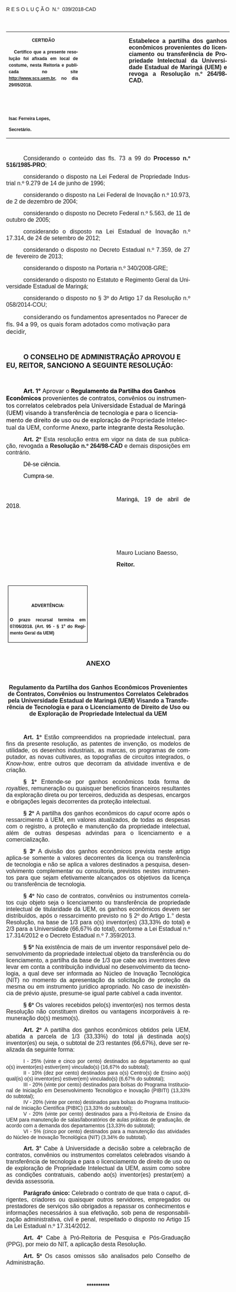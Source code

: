 <body lang=PT-BR link=blue vlink=purple style='tab-interval:35.4pt'>

<div class=WordSection1>

<p class=MsoTitle><span style='font-family:"Arial","sans-serif";mso-bidi-font-family:
"Times New Roman";mso-ansi-language:PT-BR;mso-no-proof:yes'><o:p>&nbsp;</o:p></span></p>

<p class=MsoTitle><span style='font-family:"Arial","sans-serif";mso-bidi-font-family:
"Times New Roman";mso-ansi-language:PT-BR;mso-no-proof:yes'>R E S O L U Ç Ã
O<span style='mso-spacerun:yes'>  </span>N.</span><span style='font-family:
Symbol;mso-ascii-font-family:Arial;mso-hansi-font-family:Arial;mso-ansi-language:
PT-BR;mso-char-type:symbol;mso-symbol-font-family:Symbol;mso-no-proof:yes'><span
style='mso-char-type:symbol;mso-symbol-font-family:Symbol'>°</span></span><span
style='font-family:"Arial","sans-serif";mso-bidi-font-family:"Times New Roman";
mso-ansi-language:PT-BR;mso-no-proof:yes'><span style='mso-spacerun:yes'> 
</span>039/2018-CAD<o:p></o:p></span></p>

<p class=BodyText21><span style='font-size:14.0pt;font-family:"Arial","sans-serif";
mso-bidi-font-family:"Times New Roman";mso-no-proof:yes'><o:p>&nbsp;</o:p></span></p>

<table class=MsoNormalTable border=0 cellspacing=0 cellpadding=0 width=612
 style='width:459.0pt;border-collapse:collapse;mso-padding-alt:0cm 5.4pt 0cm 5.4pt'>
 <tr style='mso-yfti-irow:0;mso-yfti-firstrow:yes;mso-yfti-lastrow:yes'>
  <td width=196 valign=top style='width:147.15pt;padding:0cm 5.4pt 0cm 5.4pt'>
  <p class=MsoNormal align=center style='text-align:center;layout-grid-mode:
  char'><b style='mso-bidi-font-weight:normal'><span style='font-size:9.0pt;
  mso-bidi-font-size:10.0pt;font-family:"Arial","sans-serif";mso-bidi-font-family:
  "Times New Roman";mso-no-proof:yes'>CERTIDÃO<o:p></o:p></span></b></p>
  <p class=MsoNormal style='text-align:justify;line-height:150%'><b
  style='mso-bidi-font-weight:normal'><span style='font-size:9.0pt;line-height:
  150%;font-family:"Arial","sans-serif";mso-bidi-font-family:"Times New Roman";
  mso-no-proof:yes'><span style='mso-spacerun:yes'>   </span>Certifico que a
  presente resolução foi afixada em local de costume, nesta Reitoria e
  publicada no site<span style='color:blue'> </span><a
  href="http://www.scs.uem.br/"><span style='text-decoration:none;text-underline:
  none'>http://www.scs.uem.br</span></a>, no dia</span></b><b style='mso-bidi-font-weight:
  normal'><span style='font-size:9.0pt;mso-bidi-font-size:10.0pt;line-height:
  150%;font-family:"Arial","sans-serif";mso-bidi-font-family:"Times New Roman";
  mso-no-proof:yes'> 29/05/2018.<o:p></o:p></span></b></p>
  <p class=MsoNormal><b style='mso-bidi-font-weight:normal'><span
  style='font-size:9.0pt;mso-bidi-font-size:10.0pt;font-family:"Arial","sans-serif";
  mso-bidi-font-family:"Times New Roman";mso-no-proof:yes'><o:p>&nbsp;</o:p></span></b></p>
  <p class=MsoNormal><b style='mso-bidi-font-weight:normal'><span
  style='font-size:9.0pt;mso-bidi-font-size:10.0pt;font-family:"Arial","sans-serif";
  mso-bidi-font-family:"Times New Roman";mso-no-proof:yes'><o:p>&nbsp;</o:p></span></b></p>
  <p class=MsoNormal><b style='mso-bidi-font-weight:normal'><span
  style='font-size:9.0pt;mso-bidi-font-size:10.0pt;font-family:"Arial","sans-serif";
  mso-bidi-font-family:"Times New Roman";mso-no-proof:yes'>Isac Ferreira Lopes,<o:p></o:p></span></b></p>
  <p class=MsoNormal><b style='mso-bidi-font-weight:normal'><span
  style='font-size:9.0pt;mso-bidi-font-size:10.0pt;font-family:"Arial","sans-serif";
  mso-bidi-font-family:"Times New Roman";mso-no-proof:yes'>Secretário.<o:p></o:p></span></b></p>
  </td>
  <td width=123 valign=top style='width:92.15pt;padding:0cm 5.4pt 0cm 5.4pt'>
  <p class=MsoNormal style='margin-right:-5.4pt'><b><span style='font-size:
  12.0pt;mso-bidi-font-size:10.0pt;font-family:"Arial","sans-serif";mso-bidi-font-family:
  "Times New Roman";mso-no-proof:yes'><o:p>&nbsp;</o:p></span></b></p>
  </td>
  <td width=293 valign=top style='width:219.7pt;padding:0cm 5.4pt 0cm 5.4pt'>
  <p class=MsoNormal style='text-align:justify'><b style='mso-bidi-font-weight:
  normal'><span style='font-size:12.0pt;font-family:"Arial","sans-serif"'>Estabelece
  a partilha dos ganhos econômicos provenientes do licenciamento ou
  transferência de Propriedade Intelectual da Universidade Estadual de Maringá
  (UEM) e <span style='mso-no-proof:yes'>revoga a Resolução n.º 264/98-CAD</span>.</span></b><b><span
  style='font-size:12.0pt;font-family:"Arial","sans-serif";mso-bidi-font-family:
  "Times New Roman";mso-no-proof:yes'><o:p></o:p></span></b></p>
  </td>
 </tr>
</table>

<p class=BodyText21><span style='mso-bidi-font-size:12.0pt;font-family:"Arial","sans-serif";
mso-bidi-font-family:"Times New Roman";mso-no-proof:yes'><o:p>&nbsp;</o:p></span></p>

<p class=MsoNormal style='margin-bottom:2.0pt;text-align:justify;text-indent:
35.45pt'><span style='font-size:12.0pt;mso-bidi-font-size:10.0pt;font-family:
"Arial","sans-serif";mso-bidi-font-family:"Times New Roman"'>Considerando o conteúdo
das fls. 73 a 99 do <b style='mso-bidi-font-weight:normal'>Processo n.º 516/1985-PRO</b>;<o:p></o:p></span></p>

<p class=MsoNormal style='text-align:justify;text-indent:35.45pt'><span
class=GramE><span style='font-size:12.0pt;font-family:"Arial","sans-serif"'>considerando</span></span><span
style='font-size:12.0pt;font-family:"Arial","sans-serif"'> o disposto na Lei
Federal de Propriedade Industrial n.º 9.279 de 14 de junho de 1996;<o:p></o:p></span></p>

<p class=MsoNormal style='text-align:justify;text-indent:35.45pt'><span
class=GramE><span style='font-size:12.0pt;font-family:"Arial","sans-serif"'>considerando</span></span><span
style='font-size:12.0pt;font-family:"Arial","sans-serif"'> o disposto na Lei
Federal de Inovação n.º 10.973, de 2 de dezembro de 2004;<o:p></o:p></span></p>

<p class=MsoNormal style='text-align:justify;text-indent:35.45pt'><span
class=GramE><span style='font-size:12.0pt;font-family:"Arial","sans-serif"'>considerando</span></span><span
style='font-size:12.0pt;font-family:"Arial","sans-serif"'> o disposto no Decreto
Federal n.º 5.563, de 11 de outubro de 2005;<o:p></o:p></span></p>

<p class=MsoNormal style='text-align:justify;text-indent:35.45pt'><span
class=GramE><span style='font-size:12.0pt;font-family:"Arial","sans-serif"'>considerando</span></span><span
style='font-size:12.0pt;font-family:"Arial","sans-serif"'> o disposto na Lei
Estadual de Inovação n.º 17.314, de 24 de setembro de 2012;<o:p></o:p></span></p>

<p class=MsoNormal style='text-align:justify;text-indent:35.45pt'><span
class=GramE><span style='font-size:12.0pt;font-family:"Arial","sans-serif"'>considerando</span></span><span
style='font-size:12.0pt;font-family:"Arial","sans-serif"'> o disposto no
Decreto Estadual n.º 7.359, de 27 de<span style='mso-spacerun:yes'> 
</span>fevereiro de 2013; <o:p></o:p></span></p>

<p class=MsoNormal style='text-align:justify;text-indent:35.45pt'><span
class=GramE><span style='font-size:12.0pt;font-family:"Arial","sans-serif"'>considerando</span></span><span
style='font-size:12.0pt;font-family:"Arial","sans-serif"'> o disposto na Portaria
n.º 340/2008-GRE;<o:p></o:p></span></p>

<p class=MsoNormal style='text-align:justify;text-indent:35.45pt'><span
class=GramE><span style='font-size:12.0pt;font-family:"Arial","sans-serif"'>considerando</span></span><span
style='font-size:12.0pt;font-family:"Arial","sans-serif"'> o disposto no Estatuto
e Regimento Geral da Universidade Estadual de Maringá;<o:p></o:p></span></p>

<p class=MsoNormal style='text-align:justify;text-indent:35.45pt'><span
class=GramE><span style='font-size:12.0pt;font-family:"Arial","sans-serif"'>considerando</span></span><span
style='font-size:12.0pt;font-family:"Arial","sans-serif"'> o disposto no § 3º
do Artigo 17 da Resolução n.º 058/2014-COU;<o:p></o:p></span></p>

<p class=MsoBodyTextIndent style='margin-bottom:1.0pt;text-indent:35.45pt'><span
style='font-size:12.0pt;mso-no-proof:yes'>considerando os fundamentos
apresentados no Parecer de fls. 94 a 99, os quais foram adotados como motivação
para decidir,<o:p></o:p></span></p>

<p class=MsoBodyTextIndent style='text-indent:35.45pt'><span style='font-size:
12.0pt;mso-no-proof:yes'><o:p>&nbsp;</o:p></span></p>

<p class=MsoBodyTextIndent style='text-indent:35.45pt'><b style='mso-bidi-font-weight:
normal'><span style='font-size:14.0pt;mso-no-proof:yes'>O CONSELHO DE
ADMINISTRAÇÃO APROVOU E EU, REITOR, SANCIONO A SEGUINTE RESOLUÇÃO:<o:p></o:p></span></b></p>

<p class=MsoBodyTextIndent style='text-indent:35.45pt'><span style='font-size:
12.0pt;mso-no-proof:yes'><o:p>&nbsp;</o:p></span></p>

<p class=MsoBodyTextIndent style='text-indent:35.45pt'><b style='mso-bidi-font-weight:
normal'><span style='font-size:12.0pt;color:black'>Art. 1°</span></b><span
style='font-size:12.0pt;color:black'> Aprovar o <b style='mso-bidi-font-weight:
normal'>Regulamento da Partilha dos Ganhos Econômicos</b> provenientes de
contratos, convênios ou instrumentos correlatos celebrados pela Universidade
Estadual de Maringá (UEM) visando à transferência de tecnologia e para o
licenciamento de direito de uso ou de exploração de </span><span
style='font-size:12.0pt'>Propriedade Intelectual da UEM, conforme <span
style='color:black'>Anexo, parte integrante desta Resolução.<o:p></o:p></span></span></p>

<p class=MsoNormal style='text-align:justify;text-indent:35.45pt'><b><span
style='font-size:12.0pt;font-family:"Arial","sans-serif";mso-no-proof:yes'>Art.
2º</span></b><span style='font-size:12.0pt;font-family:"Arial","sans-serif";
mso-no-proof:yes'> Esta resolução entra em vigor na data de sua publicação,
revogada a <b style='mso-bidi-font-weight:normal'>Resolução n.º 264/98-CAD</b>
e demais disposições em contrário.<o:p></o:p></span></p>

<p class=MsoNormal style='text-align:justify;text-indent:35.45pt'><span
style='font-size:12.0pt;font-family:"Arial","sans-serif";color:black;
mso-no-proof:yes'>Dê-se ciência.<o:p></o:p></span></p>

<p class=MsoNormal style='text-align:justify;text-indent:35.45pt'><span
style='font-size:12.0pt;font-family:"Arial","sans-serif";color:black;
mso-no-proof:yes'>Cumpra-se.<o:p></o:p></span></p>

<p class=MsoNormal style='text-align:justify;text-indent:35.45pt'><span
style='font-size:12.0pt;font-family:"Arial","sans-serif";color:black;
mso-no-proof:yes'><o:p>&nbsp;</o:p></span></p>

<p class=MsoNormal style='text-align:justify;text-indent:8.0cm'><span
style='font-size:12.0pt;font-family:"Arial","sans-serif";color:black;
mso-no-proof:yes'>Maringá, 19 de abril de 2018.<o:p></o:p></span></p>

<p class=MsoNormal style='text-align:justify;text-indent:8.0cm'><span
style='font-size:12.0pt;font-family:"Arial","sans-serif";mso-bidi-font-family:
"Times New Roman";mso-no-proof:yes'><o:p>&nbsp;</o:p></span></p>

<p class=MsoNormal style='text-align:justify;text-indent:8.0cm'><span
style='font-size:12.0pt;font-family:"Arial","sans-serif";mso-bidi-font-family:
"Times New Roman";mso-no-proof:yes'><o:p>&nbsp;</o:p></span></p>

<p class=MsoNormal style='text-align:justify;text-indent:8.0cm'><span
style='font-size:12.0pt;font-family:"Arial","sans-serif";mso-bidi-font-family:
"Times New Roman";mso-no-proof:yes'><o:p>&nbsp;</o:p></span></p>

<p class=MsoNormal style='text-align:justify;text-indent:8.0cm'><span
style='font-size:12.0pt;font-family:"Arial","sans-serif";mso-bidi-font-family:
"Times New Roman";mso-no-proof:yes'>Mauro Luciano Baesso,<o:p></o:p></span></p>

<p class=MsoNormal style='text-align:justify;text-indent:8.0cm;tab-stops:8.0cm 276.45pt'><b
style='mso-bidi-font-weight:normal'><span style='font-size:12.0pt;font-family:
"Arial","sans-serif";mso-bidi-font-family:"Times New Roman";mso-no-proof:yes'>Reitor.<o:p></o:p></span></b></p>

<p class=MsoNormal style='text-align:justify;text-indent:8.0cm;tab-stops:8.0cm 276.45pt'><b
style='mso-bidi-font-weight:normal'><span style='font-size:12.0pt;font-family:
"Arial","sans-serif";mso-bidi-font-family:"Times New Roman";mso-no-proof:yes'><o:p>&nbsp;</o:p></span></b></p>

<table class=MsoNormalTable border=1 cellspacing=0 cellpadding=0
 style='margin-left:3.5pt;border-collapse:collapse;border:none;mso-border-alt:
 solid windowtext .5pt;mso-padding-alt:0cm 3.5pt 0cm 3.5pt;mso-border-insideh:
 .5pt solid windowtext;mso-border-insidev:.5pt solid windowtext'>
 <tr style='mso-yfti-irow:0;mso-yfti-firstrow:yes;mso-yfti-lastrow:yes'>
  <td width=207 valign=top style='width:155.6pt;border:solid windowtext 1.0pt;
  mso-border-alt:solid windowtext .5pt;padding:0cm 3.5pt 0cm 3.5pt'>
  <h1 align=center style='text-align:center;line-height:150%'><span
  style='font-size:9.0pt;mso-bidi-font-size:10.0pt;line-height:150%;mso-bidi-font-family:
  Arial;mso-ansi-language:PT-BR;mso-fareast-language:PT-BR;mso-no-proof:yes'>ADVERTÊNCIA:<o:p></o:p></span></h1>
  <p class=MsoNormal style='text-align:justify;line-height:150%'><b
  style='mso-bidi-font-weight:normal'><span style='font-size:9.0pt;mso-bidi-font-size:
  10.0pt;line-height:150%;font-family:"Arial","sans-serif";mso-bidi-font-family:
  "Times New Roman";mso-no-proof:yes'>O prazo recursal termina em 07/06/2018.
  (Art. 95 - § 1º do Regimento Geral da UEM)</span></b><span style='font-size:
  9.0pt;mso-bidi-font-size:10.0pt;line-height:150%;font-family:"Arial","sans-serif";
  mso-bidi-font-family:"Times New Roman";mso-no-proof:yes'><o:p></o:p></span></p>
  </td>
 </tr>
</table>

<p align=right style='margin:0cm;margin-bottom:.0001pt;text-align:right;
text-indent:35.45pt'><span style='mso-bidi-font-size:12.0pt;font-family:"Arial","sans-serif";
mso-no-proof:yes'><o:p>&nbsp;</o:p></span></p>

<p class=MsoNormal align=center style='text-align:center'><b style='mso-bidi-font-weight:
normal'><span style='font-size:14.0pt;font-family:"Arial","sans-serif"'>ANEXO<o:p></o:p></span></b></p>

<p class=MsoNormal align=center style='text-align:center'><b style='mso-bidi-font-weight:
normal'><span style='font-size:12.0pt;font-family:"Arial","sans-serif"'><o:p>&nbsp;</o:p></span></b></p>

<p class=MsoNormal align=center style='text-align:center'><b style='mso-bidi-font-weight:
normal'><span style='font-size:12.0pt;font-family:"Arial","sans-serif";
text-transform:uppercase'>R</span></b><b style='mso-bidi-font-weight:normal'><span
style='font-size:12.0pt;font-family:"Arial","sans-serif"'>egulamento<span
style='text-transform:uppercase'> </span>da<span style='text-transform:uppercase'>
p</span>artilha<span style='text-transform:uppercase'> </span>dos<span
style='text-transform:uppercase'> g</span>anhos<span style='text-transform:
uppercase'> e</span>conômicos<span style='text-transform:uppercase'> p</span>rovenientes<span
style='text-transform:uppercase'> </span>de <span style='text-transform:uppercase'>c</span>ontratos<span
style='text-transform:uppercase'>, c</span>onvênios ou<span style='text-transform:
uppercase'> i</span>nstrumentos<span style='text-transform:uppercase'> c</span>orrelatos<span
style='text-transform:uppercase'> c</span>elebrados<span style='text-transform:
uppercase'> </span>pela<span style='text-transform:uppercase'> U</span>niversidade<span
style='text-transform:uppercase'> E</span>stadual<span style='text-transform:
uppercase'> </span>de <span style='text-transform:uppercase'>M</span>aringá<span
style='text-transform:uppercase'> (UEM) v</span>isando<span style='text-transform:
uppercase'> </span>a<span style='text-transform:uppercase'> t</span>ransferência<span
style='text-transform:uppercase'> </span>de<span style='text-transform:uppercase'>
t</span>ecnologia<span style='text-transform:uppercase'> </span>e para o <span
style='text-transform:uppercase'>l</span>icenciamento<span style='text-transform:
uppercase'> </span>de <span style='text-transform:uppercase'>d</span>ireito<span
style='text-transform:uppercase'> </span>de <span style='text-transform:uppercase'>u</span>so<span
style='text-transform:uppercase'> </span>ou de <span style='text-transform:
uppercase'>e</span>xploração<span style='text-transform:uppercase'> </span>de <span
style='text-transform:uppercase'>P</span>ropriedade<span style='text-transform:
uppercase'> I</span>ntelectual<span style='text-transform:uppercase'> </span>da
<span class=GramE><span style='text-transform:uppercase'>UEM</span></span><span
style='text-transform:uppercase'><o:p></o:p></span></span></b></p>

<p class=MsoNormal style='text-align:justify'><b><span style='font-size:12.0pt;
font-family:"Arial","sans-serif"'><o:p>&nbsp;</o:p></span></b></p>

<p class=MsoNormal style='text-align:justify;text-indent:35.45pt'><b><span
style='font-size:12.0pt;font-family:"Arial","sans-serif"'>Art. 1º</span></b><span
style='font-size:12.0pt;font-family:"Arial","sans-serif"'> Estão compreendidos
na propriedade intelectual, para fins <span class=GramE>da presente</span>
resolução, as patentes de invenção, os modelos de utilidade, os desenhos
industriais, as marcas, os programas de computador, as novas cultivares, as
topografias de circuitos integrados, o <i style='mso-bidi-font-style:normal'>Know-how</i>,
entre outros que decorram da atividade inventiva e de criação.<span
style='text-transform:uppercase'><o:p></o:p></span></span></p>

<p class=MsoNormal style='text-align:justify;text-indent:35.45pt'><b
style='mso-bidi-font-weight:normal'><span style='font-size:12.0pt;font-family:
"Arial","sans-serif"'>§ 1º</span></b><span style='font-size:12.0pt;font-family:
"Arial","sans-serif"'> Entende-se por ganhos econômicos toda forma de <i
style='mso-bidi-font-style:normal'>royalties</i>, remuneração ou quaisquer
benefícios financeiros resultantes da exploração direta ou por terceiros,
deduzida as despesas, encargos e obrigações legais decorrentes da proteção
intelectual.<o:p></o:p></span></p>

<p class=MsoNormal style='text-align:justify;text-indent:35.45pt'><b
style='mso-bidi-font-weight:normal'><span style='font-size:12.0pt;font-family:
"Arial","sans-serif"'>§ 2º </span></b><span style='font-size:12.0pt;font-family:
"Arial","sans-serif"'>A partilha dos ganhos econômicos do <i style='mso-bidi-font-style:
normal'>caput</i> ocorre após o ressarcimento à UEM, em valores atualizados, de
todas as despesas com o registro, a proteção e manutenção da propriedade
intelectual, além de outras despesas advindas para o licenciamento e a
comercialização.<b style='mso-bidi-font-weight:normal'><o:p></o:p></b></span></p>

<p class=MsoNormal style='text-align:justify;text-indent:35.45pt'><b
style='mso-bidi-font-weight:normal'><span style='font-size:12.0pt;font-family:
"Arial","sans-serif"'>§ 3º </span></b><span style='font-size:12.0pt;font-family:
"Arial","sans-serif"'>A divisão dos ganhos econômicos prevista neste artigo
aplica-se somente a valores decorrentes da licença ou transferência de
tecnologia e não se aplica a valores destinados a pesquisa, desenvolvimento
complementar ou consultoria, previstos nestes instrumentos para que sejam
efetivamente alcançados os objetivos da licença ou transferência de tecnologia.<o:p></o:p></span></p>

<p class=MsoNormal style='text-align:justify;text-indent:35.45pt'><b
style='mso-bidi-font-weight:normal'><span style='font-size:12.0pt;font-family:
"Arial","sans-serif"'>§ 4º</span></b><span style='font-size:12.0pt;font-family:
"Arial","sans-serif"'> <span class=apple-converted-space>No caso de contratos,
convênios ou instrumentos correlatos cujo objeto seja o licenciamento ou
transferência de propriedade intelectual de titularidade da UEM, os ganhos
econômicos<span style='color:red'> </span>devem ser<span style='color:red'> </span>distribuídos,
após o ressarcimento previsto no </span>§ 2º do Artigo <span class=GramE>1</span>.°
desta Resolução,<span class=apple-converted-space> na base de 1/3 para o(s)
inventor(es) (33,33% do total) e 2/3 para a Universidade (66,67% do total),
conforme a Lei Estadual n.º 17.314/2012 e o Decreto Estadual n.º 7.359/2013.</span><span
style='text-transform:uppercase'><o:p></o:p></span></span></p>

<p class=MsoNormal style='text-align:justify;text-indent:35.45pt'><b
style='mso-bidi-font-weight:normal'><span style='font-size:12.0pt;font-family:
"Arial","sans-serif"'>§ 5º </span></b><span style='font-size:12.0pt;font-family:
"Arial","sans-serif"'>Na existência de mais de um inventor responsável pelo
desenvolvimento da propriedade intelectual objeto da transferência ou do licenciamento,
a partilha da base de 1/3 que cabe aos inventores deve levar em conta a
contribuição individual no desenvolvimento da tecnologia, a qual deve ser
informada ao Núcleo de Inovação Tecnológica (NIT) no momento da apresentação da
solicitação de proteção da mesma ou em instrumento jurídico apropriado. No caso
de inexistência de prévio ajuste, presume-se igual parte cabível a cada
inventor.<o:p></o:p></span></p>

<p class=MsoNormal style='text-align:justify;text-indent:35.45pt'><b
style='mso-bidi-font-weight:normal'><span style='font-size:12.0pt;font-family:
"Arial","sans-serif"'>§ 6º</span></b><span style='font-size:12.0pt;font-family:
"Arial","sans-serif"'> Os valores recebidos pelo(s) <span class=GramE>inventor(</span>es)
nos termos desta Resolução não constituem direitos ou vantagens incorporáveis à
remuneração do(s) mesmo(s).<o:p></o:p></span></p>

<p class=MsoNormal style='text-align:justify;text-indent:35.45pt'><b><span
style='font-size:12.0pt;font-family:"Arial","sans-serif"'>Art. 2º </span></b><span
style='font-size:12.0pt;font-family:"Arial","sans-serif"'>A partilha dos ganhos
econômicos obtidos pela UEM, abatida a parcela de 1/3 (33,33%) do total já
destinada ao(s) <span class=GramE>inventor(</span>es) ou seja, o subtotal de
2/3 restantes (66,67%), deve ser realizada da seguinte forma:<o:p></o:p></span></p>

<p class=recuodecorpodetexto31 style='margin:0cm;margin-bottom:.0001pt;
text-align:justify;text-indent:35.45pt'><span style='font-family:"Arial","sans-serif"'>I
- 25% (vinte e cinco por cento)<i> </i>destinados ao departamento ao qual o(s) <span
class=GramE>inventor(</span>es) estiver(em) vinculado(s) (16,67% do subtotal);<o:p></o:p></span></p>

<p class=recuodecorpodetexto31 style='margin:0cm;margin-bottom:.0001pt;
text-align:justify;text-indent:35.45pt'><span style='font-family:"Arial","sans-serif"'>II
- 10% (dez por cento) destinados para o(s) Centro(s) de Ensino ao(s) <span
class=GramE>qual(</span><span class=SpellE>is</span>) o(s) inventor(es)
estiver(em) vinculado(s) (6,67% do subtotal);<b><span style='mso-no-proof:yes'><o:p></o:p></span></b></span></p>

<p class=recuodecorpodetexto31 style='margin:0cm;margin-bottom:.0001pt;
text-align:justify;text-indent:35.45pt'><span style='font-family:"Arial","sans-serif"'>III
- 20% (vinte por cento)<b style='mso-bidi-font-weight:normal'> </b>destinados
para bolsas do Programa Institucional de Iniciação em Desenvolvimento
Tecnológico e Inovação (PIBITI) (13,33% do subtotal);<o:p></o:p></span></p>

<p class=recuodecorpodetexto31 style='margin:0cm;margin-bottom:.0001pt;
text-align:justify;text-indent:35.45pt'><span style='font-family:"Arial","sans-serif"'>IV
- 20% (vinte por cento)<b style='mso-bidi-font-weight:normal'> </b>destinados
para bolsas do Programa Institucional de Iniciação Científica (PIBIC) (13,33%
do subtotal);<o:p></o:p></span></p>

<p class=recuodecorpodetexto31 style='margin:0cm;margin-bottom:.0001pt;
text-align:justify;text-indent:35.45pt'><span style='font-family:"Arial","sans-serif"'>V
- 20% (vinte por cento) destinados para a <span class=SpellE>Pró-Reitoria</span>
de Ensino da UEM para manutenção de salas/laboratórios de aulas práticas de
graduação, de acordo com a demanda dos departamentos (13,33% do subtotal);<o:p></o:p></span></p>

<p class=recuodecorpodetexto31 style='margin-top:0cm;margin-right:0cm;
margin-bottom:6.0pt;margin-left:0cm;text-align:justify;text-indent:35.45pt'><span
style='font-family:"Arial","sans-serif"'>VI - 5% (cinco por cento)<b
style='mso-bidi-font-weight:normal'> </b>destinados para a manutenção das
atividades do Núcleo de Inovação Tecnológica (NIT) (3,34% do subtotal).<o:p></o:p></span></p>

<p class=MsoNormal style='text-align:justify;text-indent:35.45pt'><b
style='mso-bidi-font-weight:normal'><span style='font-size:12.0pt;font-family:
"Arial","sans-serif"'>Art. 3°</span></b><span style='font-size:12.0pt;
font-family:"Arial","sans-serif"'> Cabe à Universidade a decisão sobre a
celebração de contratos, convênios ou instrumentos correlatos celebrados
visando à transferência de tecnologia e para o licenciamento de direito de uso
ou de exploração de Propriedade Intelectual da UEM, assim como sobre as
condições contratuais, cabendo ao(s) <span class=GramE>inventor(</span>es)
prestar(em) a devida assessoria.<o:p></o:p></span></p>

<p class=MsoNormal style='margin-bottom:6.0pt;text-align:justify;text-indent:
35.45pt'><b style='mso-bidi-font-weight:normal'><span style='font-size:12.0pt;
font-family:"Arial","sans-serif"'>Parágrafo único:</span></b><span
style='font-size:12.0pt;font-family:"Arial","sans-serif"'> Celebrado o contrato
de que trata o <i style='mso-bidi-font-style:normal'>caput</i>, dirigentes,
criadores ou quaisquer outros servidores, empregados ou prestadores de serviços
são obrigados a repassar os conhecimentos e informações necessários à sua
efetivação, <span class=GramE>sob pena</span> de responsabilização
administrativa, civil e penal, respeitado o disposto no Artigo 15 da Lei
Estadual n.º 17.314/2012.<o:p></o:p></span></p>

<p class=MsoNormal style='margin-bottom:6.0pt;text-align:justify;text-indent:
35.45pt'><b style='mso-bidi-font-weight:normal'><span style='font-size:12.0pt;
font-family:"Arial","sans-serif"'>Art. 4º</span></b><span style='font-size:
12.0pt;font-family:"Arial","sans-serif"'> Cabe à <span class=SpellE>Pró-Reitoria</span>
de Pesquisa e Pós-Graduação (PPG), por meio do NIT, a aplicação desta
Resolução.<o:p></o:p></span></p>

<p class=MsoNormal style='text-align:justify;text-indent:35.45pt'><b
style='mso-bidi-font-weight:normal'><span style='font-size:12.0pt;font-family:
"Arial","sans-serif"'>Art. 5º </span></b><span style='font-size:12.0pt;
font-family:"Arial","sans-serif"'>Os casos omissos são analisados pelo Conselho
de Administração. <o:p></o:p></span></p>

<p class=MsoNormal align=center style='text-align:center'><span
style='font-size:12.0pt;font-family:"Arial","sans-serif";mso-no-proof:yes'><o:p>&nbsp;</o:p></span></p>

<p class=MsoNormal align=center style='text-align:center'><b style='mso-bidi-font-weight:
normal'><span style='font-size:12.0pt;font-family:"Arial","sans-serif";
mso-no-proof:yes'>**********<o:p></o:p></span></b></p>

</div>

</body>

